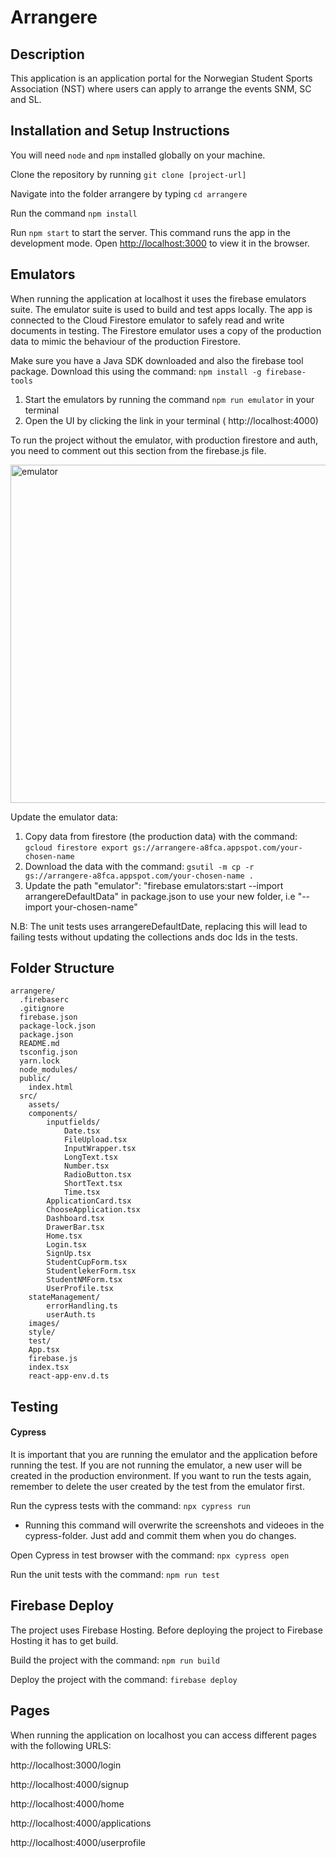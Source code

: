 # Arrangere

## Description

This application is an application portal for the Norwegian Student Sports Association (NST) where users can apply to arrange the events SNM, SC and SL.

## Installation and Setup Instructions

You will need `node` and `npm` installed globally on your machine.

Clone the repository by running `git clone [project-url]`

Navigate into the folder arrangere by typing `cd arrangere`

Run the command `npm install`

Run `npm start` to start the server.
This command runs the app in the development mode. Open [http://localhost:3000](http://localhost:3000/) to view it in the browser.

## Emulators

When running the application at localhost it uses the firebase emulators suite. The emulator suite is used to build and test apps locally. The app is connected to the Cloud Firestore emulator to safely read and write documents in testing. The Firestore emulator uses a copy of the production data to mimic the behaviour of  the production Firestore.

Make sure you have a Java SDK downloaded and also the firebase tool package. Download this using the command:
`npm install -g firebase-tools`

1. Start the emulators by running the command `npm run emulator` in your terminal
2. Open the UI by clicking the link in your terminal ( http://localhost:4000)

To run the project without the emulator, with production firestore and auth, you need to comment out this section from the firebase.js file.

<img width="541" alt="emulator" src="https://user-images.githubusercontent.com/43407205/116536366-19dfb300-a8e5-11eb-8179-c2f93b851d6e.png">


Update the emulator data:

1. Copy data from firestore (the production data) with the command: `gcloud firestore export gs://arrangere-a8fca.appspot.com/your-chosen-name`
2. Download the data with the command: `gsutil -m cp -r gs://arrangere-a8fca.appspot.com/your-chosen-name . `
3. Update the path "emulator": "firebase emulators:start --import arrangereDefaultData" in package.json 
   to use your new folder, i.e "--import your-chosen-name"

N.B: The unit tests uses arrangereDefaultDate, replacing this will lead to failing tests without updating the collections ands doc Ids in the tests.


## Folder Structure

```
arrangere/
  .firebaserc
  .gitignore
  firebase.json
  package-lock.json
  package.json
  README.md
  tsconfig.json
  yarn.lock
  node_modules/
  public/
    index.html
  src/
    assets/
    components/
	    inputfields/
		    Date.tsx
		    FileUpload.tsx
		    InputWrapper.tsx
		    LongText.tsx
		    Number.tsx
		    RadioButton.tsx
		    ShortText.tsx
		    Time.tsx
		ApplicationCard.tsx
		ChooseApplication.tsx
		Dashboard.tsx
		DrawerBar.tsx
		Home.tsx
		Login.tsx
		SignUp.tsx
		StudentCupForm.tsx
		StudentlekerForm.tsx
		StudentNMForm.tsx
		UserProfile.tsx
    stateManagement/
	    errorHandling.ts
	    userAuth.ts
	images/
    style/
    test/
    App.tsx
    firebase.js
    index.tsx
    react-app-env.d.ts
```

## Testing

#### Cypress

It is important that you are running the emulator and the application before running the test. If you are not running the emulator, a new user will be created in the production environment.
If you want to run the tests again, remember to delete the user created by the test from the emulator first.

Run the cypress tests with the command:
`npx cypress run`

- Running this command will overwrite the screenshots and videoes in the cypress-folder. Just add and commit them when you do changes.

Open Cypress in test browser with the command:
`npx cypress open`

Run the unit tests with the command: 
`npm run test`

## Firebase Deploy

The project uses Firebase Hosting. Before deploying the project to Firebase Hosting it has to get build. 

Build the project with the command: `npm run build`

Deploy the project with the command: `firebase deploy`


## Pages

When running the application on localhost you can access different pages with the following URLS:

http://localhost:3000/login

http://localhost:4000/signup

http://localhost:4000/home

http://localhost:4000/applications

http://localhost:4000/userprofile
